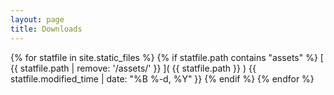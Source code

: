 ```yaml
---
layout: page
title: Downloads
---
```


{% for statfile in site.static_files %}
{% if statfile.path contains "assets" %}
  [ {{ statfile.path | remove: '/assets/' }} ]( {{ statfile.path }} )
    <span class="post-meta">{{ statfile.modified_time | date: "%B %-d, %Y"  }}</span>
{% endif %}
{% endfor %}
